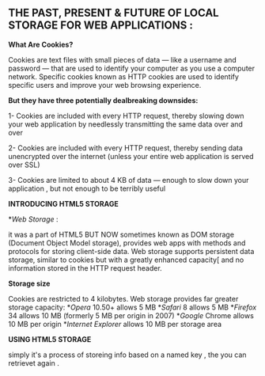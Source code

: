## THE PAST, PRESENT & FUTURE OF LOCAL STORAGE FOR WEB APPLICATIONS :

**What Are Cookies?**

Cookies are text files with small pieces of data — like a username and password — that are used to identify your computer as you use a computer network. Specific cookies known as HTTP cookies are used to identify specific users and improve your web browsing experience.

**But they have three potentially dealbreaking downsides:**

1- Cookies are included with every HTTP request, thereby slowing down your web    application by needlessly transmitting the same data over and over

2- Cookies are included with every HTTP request, thereby sending data unencrypted over the internet (unless your entire web application is served over SSL)

3- Cookies are limited to about 4 KB of data — enough to slow down your application , but not enough to be terribly useful


**INTRODUCING HTML5 STORAGE**

**Web Storage* :

it was a part of HTML5 BUT NOW sometimes known as DOM storage (Document Object Model storage), provides web apps with methods and protocols for storing client-side data. Web storage supports persistent data storage, similar to cookies but with a greatly enhanced capacity[ and no information stored in the HTTP request header.


**Storage size**

Cookies are restricted to 4 kilobytes. Web storage provides far greater storage capacity:
**Opera* 10.50+ allows 5 MB
**Safari*  8 allows 5 MB
**Firefox*  34 allows 10 MB (formerly 5 MB per origin in 2007)
**Google* Chrome allows 10 MB per origin
**Internet Explorer* allows 10 MB per storage area

**USING HTML5 STORAGE** 

simply it's a process of storeing info based on a named key , the you can retrievet again .

